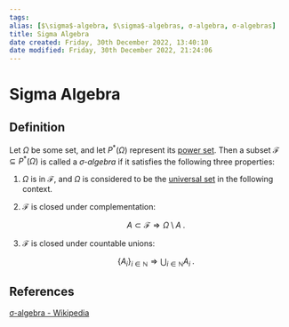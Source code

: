 ```yaml
---
tags: 
alias: [$\sigma$-algebra, $\sigma$-algebras, σ-algebra, σ-algebras]
title: Sigma Algebra
date created: Friday, 30th December 2022, 13:40:10
date modified: Friday, 30th December 2022, 21:24:06
---
```


# Sigma Algebra

## Definition

Let $\Omega$ be some set, and let $P^{*}(\Omega)$ represent its [power set](https://en.wikipedia.org/wiki/Power_set "Power set"). Then a subset $\mathcal{F}\subseteq P^*(\Omega)$ is called a _$\sigma$-algebra_ if it satisfies the following three properties:

1. $\Omega$ is in $\mathcal{F}$, and $\Omega$ is considered to be the [universal set](https://en.wikipedia.org/wiki/Universal_set "Universal set") in the following context.
2. $\mathcal{F}$ is closed under complementation:

   $$A\subset\mathcal{F}\Rightarrow\Omega\setminus A\;.$$

3. $\mathcal{F}$ is closed under countable unions:

   $$\{A_i\}_{i\in\mathbb{N}}\Rightarrow\bigcup_{i\in\mathbb{N}}A_i\;.$$

## References

[σ-algebra - Wikipedia](https://en.wikipedia.org/wiki/%CE%A3-algebra)